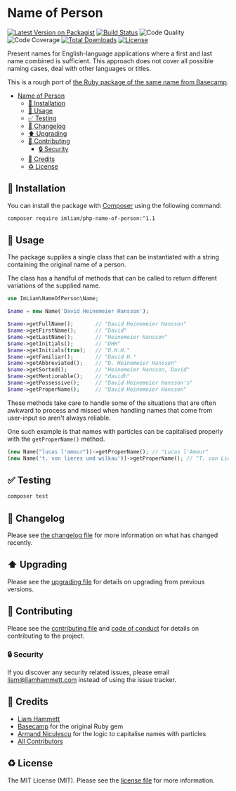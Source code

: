 # Name of Person

[![Latest Version on Packagist](https://img.shields.io/packagist/v/imliam/php-name-of-person.svg)](https://packagist.org/packages/imliam/php-name-of-person)
[![Build Status](https://img.shields.io/travis/imliam/php-name-of-person.svg)](https://travis-ci.org/imliam/php-name-of-person)
![Code Quality](https://img.shields.io/scrutinizer/g/imliam/php-name-of-person.svg)
![Code Coverage](https://img.shields.io/scrutinizer/coverage/g/imliam/php-name-of-person.svg)
[![Total Downloads](https://img.shields.io/packagist/dt/imliam/php-name-of-person.svg)](https://packagist.org/packages/imliam/php-name-of-person)
[![License](https://img.shields.io/github/license/imliam/php-name-of-person.svg)](LICENSE.md)

Present names for English-language applications where a first and last name combined is sufficient. This approach does not cover all possible naming cases, deal with other languages or titles.

This is a rough port of [the Ruby package of the same name from Basecamp](https://github.com/basecamp/name_of_person).

<!-- TOC -->

- [Name of Person](#name-of-person)
    - [💾 Installation](#💾-installation)
    - [📝 Usage](#📝-usage)
    - [✅ Testing](#✅-testing)
    - [🔖 Changelog](#🔖-changelog)
    - [⬆️ Upgrading](#⬆️-upgrading)
    - [🎉 Contributing](#🎉-contributing)
        - [🔒 Security](#🔒-security)
    - [👷 Credits](#👷-credits)
    - [♻️ License](#♻️-license)

<!-- /TOC -->

## 💾 Installation

You can install the package with [Composer](https://getcomposer.org/) using the following command:

```bash
composer require imliam/php-name-of-person:^1.1
```

## 📝 Usage

The package supplies a single class that can be instantiated with a string containing the original name of a person.

The class has a handful of methods that can be called to return different variations of the supplied name.

```php
use ImLiam\NameOfPerson\Name;

$name = new Name('David Heinemeier Hansson');

$name->getFullName();       // "David Heinemeier Hansson"
$name->getFirstName();      // "David"
$name->getLastName();       // "Heinemeier Hansson"
$name->getInitials();       // "DHH"
$name->getInitials(true);   // "D.H.H."
$name->getFamiliar();       // "David H."
$name->getAbbreviated();    // "D. Heinemeier Hansson"
$name->getSorted();         // "Heinemeier Hansson, David"
$name->getMentionable();    // "davidh"
$name->getPossessive();     // "David Heinemeier Hansson's"
$name->getProperName();     // "David Heinemeier Hansson"
```

These methods take care to handle some of the situations that are often awkward to process and missed when handling names that come from user-input so aren't always reliable.

One such example is that names with particles can be capitalised properly with the `getProperName()` method.

```php
(new Name("lucas l'amour"))->getProperName(); // "Lucas l'Amour"
(new Name('t. von lieres und wilkau'))->getProperName(); // "T. von Lieres und Wilkau"
```

## ✅ Testing

```bash
composer test
```

## 🔖 Changelog

Please see [the changelog file](CHANGELOG.md) for more information on what has changed recently.

## ⬆️ Upgrading

Please see the [upgrading file](UPGRADING.md) for details on upgrading from previous versions.

## 🎉 Contributing

Please see the [contributing file](CONTRIBUTING.md) and [code of conduct](CODE_OF_CONDUCT.md) for details on contributing to the project.

### 🔒 Security

If you discover any security related issues, please email liam@liamhammett.com instead of using the issue tracker.

## 👷 Credits

- [Liam Hammett](https://github.com/imliam)
- [Basecamp](https://github.com/basecamp/name_of_person) for the original Ruby gem
- [Armand Niculescu](https://www.media-division.com/correct-name-capitalization-in-php/) for the logic to capitalise names with particles
- [All Contributors](../../contributors)

## ♻️ License

The MIT License (MIT). Please see the [license file](LICENSE.md) for more information.
